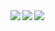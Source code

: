 
  <a href="https://github.com/thaistrindad">
  <img align="left" src="https://github-readme-stats.vercel.app/api?username=thaistrindad&show_icons=true&theme=radical"/>
  <img align="left" src="https://github-readme-stats.vercel.app/api/top-langs/?username=thaistrindad&show_icons=true&theme=radical"/>
  <img align='center' src= 'http://github-readme-streak-stats.herokuapp.com?user=thaistrindad&theme=radical&border_radius=4.2&locale=pt-         br&date_format=j%20M%5B%20Y%5D'/>
